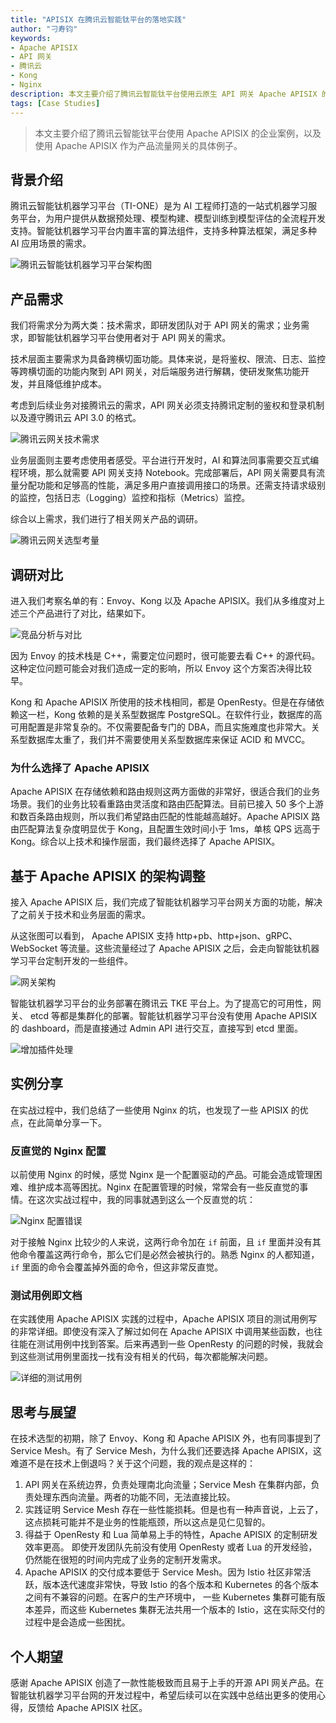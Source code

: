 ```yaml
---
title: "APISIX 在腾讯云智能钛平台的落地实践"
author: "刁寿钧"
keywords:
- Apache APISIX
- API 网关
- 腾讯云
- Kong
- Nginx
description: 本文主要介绍了腾讯云智能钛平台使用云原生 API 网关 Apache APISIX 的企业案例，以及使用 Apache APISIX 作为产品流量网关的具体示例。
tags: [Case Studies]
---
```


> 本文主要介绍了腾讯云智能钛平台使用 Apache APISIX 的企业案例，以及使用 Apache APISIX 作为产品流量网关的具体例子。

<!--truncate-->

## 背景介绍

腾讯云智能钛机器学习平台（TI-ONE）是为 AI 工程师打造的一站式机器学习服务平台，为用户提供从数据预处理、模型构建、模型训练到模型评估的全流程开发支持。智能钛机器学习平台内置丰富的算法组件，支持多种算法框架，满足多种 AI 应用场景的需求。

![腾讯云智能钛机器学习平台架构图](https://static.apiseven.com/202108/1631781110822-39c59a83-aa18-4934-a2ef-43cd58866878.jpg)

## 产品需求

我们将需求分为两大类：技术需求，即研发团队对于 API 网关的需求；业务需求，即智能钛机器学习平台使用者对于 API 网关的需求。

技术层面主要需求为具备跨横切面功能。具体来说，是将鉴权、限流、日志、监控等跨横切面的功能内聚到 API 网关，对后端服务进行解耦，使研发聚焦功能开发，并且降低维护成本。

考虑到后续业务对接腾讯云的需求，API 网关必须支持腾讯定制的鉴权和登录机制以及遵守腾讯云 API 3.0 的格式。

![腾讯云网关技术需求](https://static.apiseven.com//2021/0916/20210916-200723.jpg)

业务层面则主要考虑使用者感受。平台进行开发时，AI 和算法同事需要交互式编程环境，那么就需要 API 网关支持 Notebook。完成部署后，API 网关需要具有流量分配功能和足够高的性能，满足多用户直接调用接口的场景。还需支持请求级别的监控，包括日志（Logging）监控和指标（Metrics）监控。

综合以上需求，我们进行了相关网关产品的调研。

![腾讯云网关选型考量](https://static.apiseven.com/202108/1631781748143-8e30a89c-99b8-45ed-b6e6-1dddaa838342.jpg)

## 调研对比

进入我们考察名单的有：Envoy、Kong 以及 Apache APISIX。我们从多维度对上述三个产品进行了对比，结果如下。

![竞品分析与对比](https://static.apiseven.com/202108/1631781764958-a2cadf83-80b4-4b50-ba42-76b21d0d211a.jpg)

因为 Envoy 的技术栈是 C++，需要定位问题时，很可能要去看 C++ 的源代码。这种定位问题可能会对我们造成一定的影响，所以 Envoy 这个方案否决得比较早。

Kong 和 Apache APISIX 所使用的技术栈相同，都是 OpenResty。但是在存储依赖这一栏，Kong 依赖的是关系型数据库 PostgreSQL。在软件行业，数据库的高可用配置是非常复杂的。不仅需要配备专门的 DBA，而且实施难度也非常大。关系型数据库太重了，我们并不需要使用关系型数据库来保证 ACID 和 MVCC。

### 为什么选择了 Apache APISIX

Apache APISIX 在存储依赖和路由规则这两方面做的非常好，很适合我们的业务场景。我们的业务比较看重路由灵活度和路由匹配算法。目前已接入 50 多个上游和数百条路由规则，所以我们希望路由匹配的性能越高越好。Apache APISIX 路由匹配算法复杂度明显优于 Kong，且配置生效时间小于 1ms，单核 QPS 远高于 Kong。综合以上技术和操作层面，我们最终选择了 Apache APISIX。

## 基于 Apache APISIX 的架构调整

接入 Apache APISIX 后，我们完成了智能钛机器学习平台网关方面的功能，解决了之前关于技术和业务层面的需求。

从这张图可以看到， Apache APISIX 支持 http+pb、http+json、gRPC、WebSocket 等流量。这些流量经过了 Apache APISIX 之后，会走向智能钛机器学习平台定制开发的一些组件。

![网关架构](https://static.apiseven.com/202108/1631781850656-4235a4e8-2792-48ae-9c98-b4d75628a476.jpg)

智能钛机器学习平台的业务部署在腾讯云 TKE 平台上。为了提高它的可用性，网关、 etcd 等都是集群化的部署。智能钛机器学习平台没有使用 Apache APISIX 的 dashboard，而是直接通过 Admin API 进行交互，直接写到 etcd 里面。

![增加插件处理](https://static.apiseven.com/202108/1631781876752-faf1b7d0-abbb-4313-879c-e00d2b28334a.jpg)

## 实例分享

在实战过程中，我们总结了一些使用 Nginx 的坑，也发现了一些 APISIX 的优点，在此简单分享一下。

### 反直觉的 Nginx 配置

以前使用 Nginx 的时候，感觉 Nginx 是一个配置驱动的产品。可能会造成管理困难、维护成本高等困扰。Nginx 在配置管理的时候，常常会有一些反直觉的事情。在这次实战过程中，我的同事就遇到这么一个反直觉的坑：

![Nginx 配置错误](https://static.apiseven.com/202108/1631781909354-0fada4fa-1154-4974-ae3d-292ab46e5889.jpg)

对于接触 Nginx 比较少的人来说，这两行命令加在 `if` 前面，且 `if` 里面并没有其他命令覆盖这两行命令，那么它们是必然会被执行的。熟悉 Nginx 的人都知道，`if` 里面的命令会覆盖掉外面的命令，但这非常反直觉。

### 测试用例即文档

在实践使用 Apache APISIX 实践的过程中，Apache APISIX 项目的测试用例写的非常详细。即使没有深入了解过如何在 Apache APISIX 中调用某些函数，也往往能在测试用例中找到答案。后来再遇到一些 OpenResty 的问题的时候，我就会到这些测试用例里面找一找有没有相关的代码，每次都能解决问题。

![详细的测试用例](https://static.apiseven.com/202108/1631781920390-a504ce7c-1ccd-4fb8-99a2-09d74be6bb7e.jpg)

## 思考与展望

在技术选型的初期，除了 Envoy、Kong 和 Apache APISIX 外，也有同事提到了 Service Mesh。有了 Service Mesh，为什么我们还要选择 Apache APISIX，这难道不是在技术上倒退吗？关于这个问题，我的观点是这样的：

1. API 网关在系统边界，负责处理南北向流量；Service Mesh 在集群内部，负责处理东西向流量。两者的功能不同，无法直接比较。
2. 实践证明 Service Mesh 存在一些性能损耗。但是也有一种声音说，上云了，这点损耗可能并不是业务的性能瓶颈，所以这点是见仁见智的。
3. 得益于 OpenResty 和 Lua 简单易上手的特性，Apache APISIX 的定制研发效率更高。 即使开发团队先前没有使用 OpenResty 或者 Lua 的开发经验，仍然能在很短的时间内完成了业务的定制开发需求。
4. Apache APISIX 的交付成本要低于 Service Mesh。因为 Istio 社区非常活跃，版本迭代速度非常快，导致 Istio 的各个版本和 Kubernetes 的各个版本之间有不兼容的问题。在客户的生产环境中， 一些 Kubernetes 集群可能有版本差异，而这些 Kubernetes 集群无法共用一个版本的 Istio，这在实际交付的过程中是会造成一些困扰。

## 个人期望

感谢 Apache APISIX 创造了一款性能极致而且易于上手的开源 API 网关产品。在智能钛机器学习平台网的开发过程中，希望后续可以在实践中总结出更多的使用心得，反馈给 Apache APISIX 社区。

